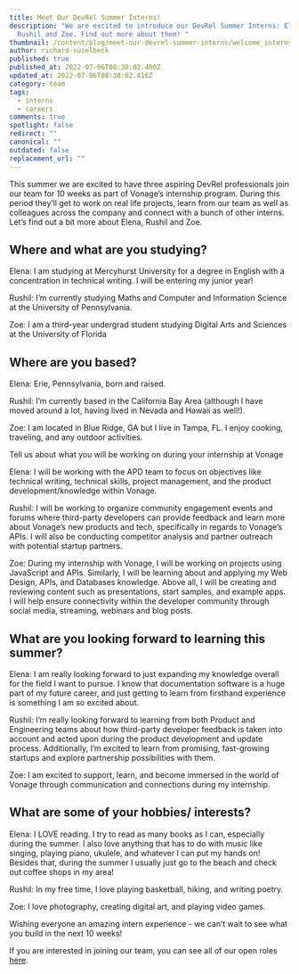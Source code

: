 ```yaml
---
title: Meet Our DevRel Summer Interns!
description: "We are excited to introduce our DevRel Summer Interns: Elena,
  Rushil and Zoe. Find out more about them! "
thumbnail: /content/blog/meet-our-devrel-summer-interns/welcome_interns.png
author: richard-süselbeck
published: true
published_at: 2022-07-06T08:38:02.400Z
updated_at: 2022-07-06T08:38:02.416Z
category: team
tags:
  - interns
  - careers
comments: true
spotlight: false
redirect: ""
canonical: ""
outdated: false
replacement_url: ""
---
```

This summer we are excited to have three aspiring DevRel professionals join our team for 10 weeks as part of Vonage’s internship program. During this period they’ll get to work on real life projects, learn from our team as well as colleagues across the company and connect with a bunch of other interns. Let’s find out a bit more about Elena, Rushil and Zoe.


## Where and what are you studying?

Elena: I am studying at Mercyhurst University for a degree in English with a concentration in technical writing. I will be entering my junior year!

Rushil: I’m currently studying Maths and Computer and Information Science at the University of Pennsylvania.

Zoe: I am a third-year undergrad student studying Digital Arts and Sciences at the University of Florida


## Where are you based?

Elena: Erie, Pennsylvania, born and raised.

Rushil: I’m currently based in the California Bay Area (although I have moved around a lot, having lived in Nevada and Hawaii as well!).

Zoe: I am located in Blue Ridge, GA but I live in Tampa, FL. I enjoy cooking, traveling, and any outdoor activities.

Tell us about what you will be working on during your internship at Vonage

Elena: I will be working with the APD team to focus on objectives like technical writing, technical skills, project management, and the product development/knowledge within Vonage.

Rushil: I will be working to organize community engagement events and forums where third-party developers can provide feedback and learn more about Vonage’s new products and tech, specifically in regards to Vonage’s APIs. I will also be conducting competitor analysis and partner outreach with potential startup partners.

Zoe: During my internship with Vonage, I will be working on projects using JavaScript and APIs. Similarly, I will be learning about and applying my Web Design, APIs, and Databases knowledge. Above all, I will be creating and reviewing content such as presentations, start samples, and example apps. I will help ensure connectivity within the developer community through social media, streaming, webinars and blog posts.



## What are you looking forward to learning this summer?

Elena: I am really looking forward to just expanding my knowledge overall for the field I want to pursue. I know that documentation software is a huge part of my future career, and just getting to learn from firsthand experience is something I am so excited about.

Rushil: I’m really looking forward to learning from both Product and Engineering teams about how third-party developer feedback is taken into account and acted upon during the product development and update process. Additionally, I’m excited to learn from promising, fast-growing startups and explore partnership possibilities with them.

Zoe: I am excited to support, learn, and become immersed in the world of Vonage through communication and connections during my internship. 



## What are some of your hobbies/ interests?

Elena: I LOVE reading. I try to read as many books as I can, especially during the summer. I also love anything that has to do with music like singing, playing piano, ukulele, and whatever I can put my hands on! Besides that, during the summer I usually just go to the beach and check out coffee shops in my area!

Rushil: In my free time, I love playing basketball, hiking, and writing poetry.

Zoe: I love photography, creating digital art, and playing video games. 

Wishing everyone an amazing intern experience - we can’t wait to see what you build in the next 10 weeks! 

If you are interested in joining our team, you can see all of our open roles [here](https://developer.vonage.com/team).
